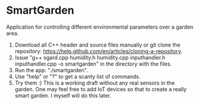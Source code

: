 # SmartGarden
Application for controlling different environmental parameters over a garden area.
1) Download all C++ header and source files manually or git clone the repository: https://help.github.com/en/articles/cloning-a-repository.
2) Issue "g++ sgard.cpp humidity.h humidity.cpp inputhandler.h inputhandler.cpp -o smartgarden" in the directory with the files.
3) Run the app: "./smartgarden".
4) Use "help" or "?" to get a scanty list of commands.
5) Try them :)
This is a working draft without any real sensors in the garden. One may feel free to add IoT devices so that to create a really smart garden. I myself will do this later.
